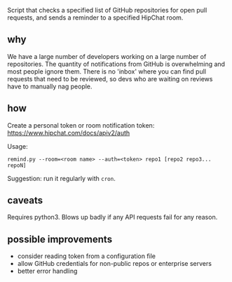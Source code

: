Script that checks a specified list of GitHub repositories
for open pull requests,
and sends a reminder to a specified HipChat room.

## why

We have a large number of developers working on a large number of repositories.
The quantity of notifications from GitHub is overwhelming
and most people ignore them.
There is no 'inbox' where you can find pull requests that need to be reviewed,
so devs who are waiting on reviews have to manually nag people.

## how

Create a personal token or room notification token:
https://www.hipchat.com/docs/apiv2/auth

Usage:

    remind.py --room=<room name> --auth=<token> repo1 [repo2 repo3... repoN]

Suggestion: run it regularly with `cron`.

## caveats

Requires python3. Blows up badly if any API requests fail for any reason.

## possible improvements

* consider reading token from a configuration file
* allow GitHub credentials for non-public repos or enterprise servers
* better error handling
